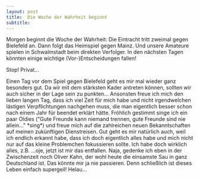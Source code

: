 ```yaml
---
layout: post
title:  Die Woche der Wahrheit beginnt
subtitle:  
---
```


Morgen beginnt die Woche der Wahrheit: Die Eintracht tritt zweimal gegen Bielefeld an. Dann folgt das Heimspiel gegen Mainz. Und unsere Amateure spielen in Schwalmstadt beim direkten Verfolger. In den nächsten Tagen könnten einige wichtige (Vor-)Entscheidungen fallen!

Stop! Privat...

Einen Tag vor dem Spiel gegen Bielefeld geht es mir mal wieder ganz besonders gut. Da wir mit dem stärksten Kader antreten können, sollten wir auch sicher in der Lage sein zu punkten... Ansonsten freue ich mich den lieben langen Tag, dass ich viel Zeit für mich habe und nicht irgendwelchen lästigen Verpflichtungen nachgehen muss, die man eigentlich besser schon nach einem Jahr für beendet erklärt hätte. Fröhlich gestimmt singe ich ein paar Oldies ("Gute Freunde kann niemand trennen, gute Freunde sind nie allein..." \*sing\*) und freue mich auf die zahlreichen neuen Bekanntschaften auf meinen zukünftigen Dienstreisen. Gut geht es mir natürlich auch, weil ich endlich erkannt habe, dass ich doch eigentlich alles habe und mich nicht nur auf das kleine Problemchen fokussieren sollte. Ich habe doch wirklich alles, z.B. ...oje, jetzt ist mir das entfallen. Naja, gedenke ich eben in der Zwischenzeit noch Oliver Kahn, der wohl heute die einsamste Sau in ganz Deutschland ist. Das könnte mir ja nie passieren. Denn schließlich ist dieses Leben einfach supergeil! Helau...
